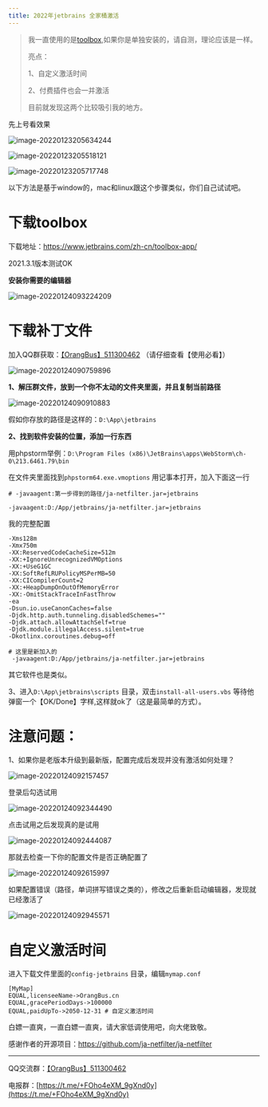 ```yaml
---
title: 2022年jetbrains 全家桶激活
---
```


> 我一直使用的是[toolbox](https://www.jetbrains.com/zh-cn/toolbox-app/),如果你是单独安装的，请自测，理论应该是一样。
>
> 亮点：
>
> 1、自定义激活时间
>
> 2、付费插件也会一并激活
>
> 目前就发现这两个比较吸引我的地方。

先上号看效果

![image-20220123205634244](./jetbrains.assets/image-20220123205634244.png) 

![image-20220123205518121](./jetbrains.assets/image-20220123205518121.png) 

![image-20220123205717748](./jetbrains.assets/image-20220123205717748.png) 

以下方法是基于window的，mac和linux跟这个步骤类似，你们自己试试吧。

# 下载toolbox

下载地址：https://www.jetbrains.com/zh-cn/toolbox-app/

2021.3.1版本测试OK

**安装你需要的编辑器** 

![image-20220124093224209](./jetbrains.assets/image-20220124093224209.png)

# 下载补丁文件

加入QQ群获取：[【OrangBus】511300462]( https://jq.qq.com/?_wv=1027&k=aLQW6KUo) （请仔细查看【使用必看】）

![image-20220124090759896](./jetbrains.assets/image-20220124090759896.png) 

**1、解压群文件，放到一个你不太动的文件夹里面，并且复制当前路径** 

![image-20220124090910883](./jetbrains.assets/image-20220124090910883.png) 

假如你存放的路径是这样的：`D:\App\jetbrains` 

**2、找到软件安装的位置，添加一行东西** 

用phpstorm举例：`D:\Program Files (x86)\JetBrains\apps\WebStorm\ch-0\213.6461.79\bin`

在文件夹里面找到`phpstorm64.exe.vmoptions` 用记事本打开，加入下面这一行

```text
# -javaagent:第一步得到的路径/ja-netfilter.jar=jetbrains 

-javaagent:D:/App/jetbrains/ja-netfilter.jar=jetbrains 
```

我的完整配置

```
-Xms128m
-Xmx750m
-XX:ReservedCodeCacheSize=512m
-XX:+IgnoreUnrecognizedVMOptions
-XX:+UseG1GC
-XX:SoftRefLRUPolicyMSPerMB=50
-XX:CICompilerCount=2
-XX:+HeapDumpOnOutOfMemoryError
-XX:-OmitStackTraceInFastThrow
-ea
-Dsun.io.useCanonCaches=false
-Djdk.http.auth.tunneling.disabledSchemes=""
-Djdk.attach.allowAttachSelf=true
-Djdk.module.illegalAccess.silent=true
-Dkotlinx.coroutines.debug=off

# 这里是新加入的
 -javaagent:D:/App/jetbrains/ja-netfilter.jar=jetbrains 

```

其它软件也是类似。

3、进入`D:\App\jetbrains\scripts` 目录，双击`install-all-users.vbs` 等待他弹窗一个【OK/Done】字样,这样就ok了（这是最简单的方式）。

# 注意问题：

1、如果你是老版本升级到最新版，配置完成后发现并没有激活如何处理？

![image-20220124092157457](./jetbrains.assets/image-20220124092157457.png) 

登录后勾选试用

![image-20220124092344490](./jetbrains.assets/image-20220124092344490.png) 

点击试用之后发现真的是试用

![image-20220124092444087](./jetbrains.assets/image-20220124092444087.png) 

那就去检查一下你的配置文件是否正确配置了

![image-20220124092615997](./jetbrains.assets/image-20220124092615997.png) 

如果配置错误（路径，单词拼写错误之类的），修改之后重新启动编辑器，发现就已经激活了

![image-20220124092945571](./jetbrains.assets/image-20220124092945571.png) 

# 自定义激活时间

进入下载文件里面的`config-jetbrains` 目录，编辑`mymap.conf`

```
[MyMap]
EQUAL,licenseeName->OrangBus.cn
EQUAL,gracePeriodDays->100000
EQUAL,paidUpTo->2050-12-31 # 自定义激活时间
```



白嫖一直爽，一直白嫖一直爽，请大家低调使用吧，向大佬致敬。

感谢作者的开源项目：https://github.com/ja-netfilter/ja-netfilter

---

QQ交流群：[【OrangBus】511300462]( https://jq.qq.com/?_wv=1027&k=aLQW6KUo) 

电报群：[https://t.me/+FOho4eXM_9gXnd0y](https://t.me/+FOho4eXM_9gXnd0y) 









